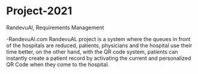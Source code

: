 # Project-2021
RandevuAl, Requirements Management

-RandevuAl.com
RandevuAL project is a system where the queues in front of the hospitals are reduced,
patients, physicians and the hospital use their time better, on the other hand, with the
QR code system, patients can instantly create a patient record by activating the
current and personalized QR Code when they come to the hospital.
